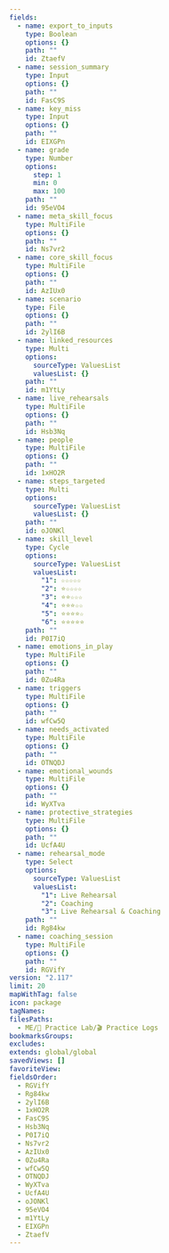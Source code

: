 ```yaml
---
fields:
  - name: export_to_inputs
    type: Boolean
    options: {}
    path: ""
    id: ZtaefV
  - name: session_summary
    type: Input
    options: {}
    path: ""
    id: FasC9S
  - name: key_miss
    type: Input
    options: {}
    path: ""
    id: EIXGPn
  - name: grade
    type: Number
    options:
      step: 1
      min: 0
      max: 100
    path: ""
    id: 95eVO4
  - name: meta_skill_focus
    type: MultiFile
    options: {}
    path: ""
    id: Ns7vr2
  - name: core_skill_focus
    type: MultiFile
    options: {}
    path: ""
    id: AzIUx0
  - name: scenario
    type: File
    options: {}
    path: ""
    id: 2ylI6B
  - name: linked_resources
    type: Multi
    options:
      sourceType: ValuesList
      valuesList: {}
    path: ""
    id: m1YtLy
  - name: live_rehearsals
    type: MultiFile
    options: {}
    path: ""
    id: Hsb3Nq
  - name: people
    type: MultiFile
    options: {}
    path: ""
    id: 1xHO2R
  - name: steps_targeted
    type: Multi
    options:
      sourceType: ValuesList
      valuesList: {}
    path: ""
    id: oJONKl
  - name: skill_level
    type: Cycle
    options:
      sourceType: ValuesList
      valuesList:
        "1": ☆☆☆☆☆
        "2": ⭐☆☆☆☆
        "3": ⭐⭐☆☆☆
        "4": ⭐⭐⭐☆☆
        "5": ⭐⭐⭐⭐☆
        "6": ⭐⭐⭐⭐⭐
    path: ""
    id: P0I7iQ
  - name: emotions_in_play
    type: MultiFile
    options: {}
    path: ""
    id: 0Zu4Ra
  - name: triggers
    type: MultiFile
    options: {}
    path: ""
    id: wfCw5Q
  - name: needs_activated
    type: MultiFile
    options: {}
    path: ""
    id: OTNQDJ
  - name: emotional_wounds
    type: MultiFile
    options: {}
    path: ""
    id: WyXTva
  - name: protective_strategies
    type: MultiFile
    options: {}
    path: ""
    id: UcfA4U
  - name: rehearsal_mode
    type: Select
    options:
      sourceType: ValuesList
      valuesList:
        "1": Live Rehearsal
        "2": Coaching
        "3": Live Rehearsal & Coaching
    path: ""
    id: Rg84kw
  - name: coaching_session
    type: MultiFile
    options: {}
    path: ""
    id: RGVifY
version: "2.117"
limit: 20
mapWithTag: false
icon: package
tagNames: 
filesPaths:
  - ME/🧪 Practice Lab/🎬 Practice Logs
bookmarksGroups: 
excludes: 
extends: global/global
savedViews: []
favoriteView: 
fieldsOrder:
  - RGVifY
  - Rg84kw
  - 2ylI6B
  - 1xHO2R
  - FasC9S
  - Hsb3Nq
  - P0I7iQ
  - Ns7vr2
  - AzIUx0
  - 0Zu4Ra
  - wfCw5Q
  - OTNQDJ
  - WyXTva
  - UcfA4U
  - oJONKl
  - 95eVO4
  - m1YtLy
  - EIXGPn
  - ZtaefV
---
```


